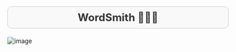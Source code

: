 <div align="center" style="padding: 10px; border: 1px solid #ccc; background-color: #f9f9f9; border-radius: 10px; margin-bottom: 20px;">
    <h2 style="margin: 0; font-size: 24px; color: #333;">WordSmith 🧙‍♂️✨</h2>
</div>

![image](https://github.com/user-attachments/assets/f43a89c8-0383-40ad-9f47-6b41ca847075)


